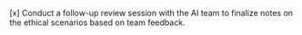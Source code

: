 [x] Conduct a follow-up review session with the AI team to finalize notes on the ethical scenarios based on team feedback.